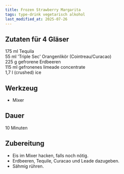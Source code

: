 ```yaml
---
title: Frozen Strawberry Margarita
tags: type-drink vegetarisch alkohol
last_modified_at: 2025-07-26
---
```

## Zutaten für 4 Gläser
175 ml Tequila  
55 ml 'Triple Sec' Orangenlikör (Cointreau/Curacao)  
225 g gefrorene Erdbeeren  
115 ml gefronenes limeade concentrate  
1,7 l (crushed) ice  

## Werkzeug
* Mixer

## Dauer
10 Minuten

## Zubereitung
* Eis im Mixer hacken, falls noch nötig.
* Erdbeeren, Tequile, Curacao und Leade dazugeben.
* Sähmig rühren.
